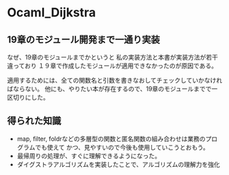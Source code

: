 # Ocaml_Dijkstra

## 19章のモジュール開発まで一通り実装

なぜ、19章のモジュールまでかというと
私の実装方法と本書が実装方法が若干違っており
１９章で作成したモジュールが適用できなかったのが原因である。

適用するためには、全ての関数名と引数を書きなおしてチェックしていかなければならない。
他にも、やりたい本が存在するので、19章のモジュールまでで一区切りにした。

## 得られた知識
- map, filter, foldrなどの多層型の関数と匿名関数の組み合わせは業務のプログラムでも使えて
  かつ、見やすいので今後も使用していこうとおもう。
- 最帰周りの処理が、すぐに理解できるようになった。
- ダイグストラアルゴリズムを実装したことで、アルゴリズムの理解力を強化
